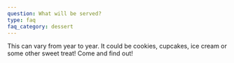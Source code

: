 ```yaml
---
question: What will be served?
type: faq
faq_category: dessert
---
```

This can vary from year to year. It could be cookies, cupcakes, ice cream or some other sweet treat! Come and find out! 